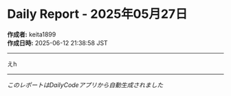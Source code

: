 # Daily Report - 2025年05月27日

**作成者:** keita1899  
**作成日時:** 2025-06-12 21:38:58 JST

---

えh

---

*このレポートはDailyCodeアプリから自動生成されました*
